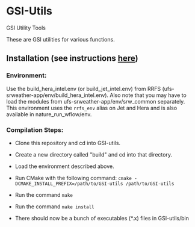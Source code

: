 # GSI-Utils
GSI Utility Tools

These are GSI utilities for various functions.

## Installation (see instructions [here](./INSTALL.md))

### Environment: 

Use the build_hera_intel.env (or build_jet_intel.env) from RRFS (ufs-srweather-app/env/build_hera_intel.env).
Also note that you may have to load the modules from ufs-srweather-app/env/srw_common separately. This
environment uses the `rrfs_env` alias on Jet and Hera and is also available in nature_run_wflow/env.

### Compilation Steps:

- Clone this repository and cd into GSI-utils. 

- Create a new directory called "build" and cd into that directory.

- Load the environment described above.

- Run CMake with the following command: `cmake -DCMAKE_INSTALL_PREFIX=/path/to/GSI-utils /path/to/GSI-utils`

- Run the command `make`

- Run the command `make install`

- There should now be a bunch of executables (*.x) files in GSI-utils/bin
